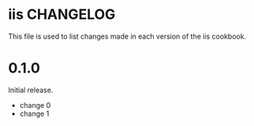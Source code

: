 # iis CHANGELOG

This file is used to list changes made in each version of the iis cookbook.

# 0.1.0

Initial release.

- change 0
- change 1

